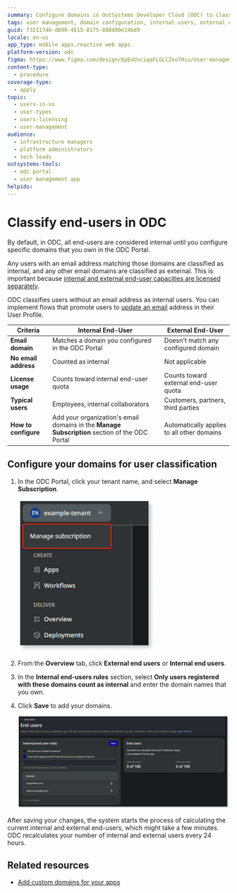 ```yaml
---
summary: Configure domains in OutSystems Developer Cloud (ODC) to classify internal and external users, making sure proper licensing of user capacities.
tags: user management, domain configuration, internal users, external users
guid: f3211746-db90-4515-8175-888d00e14bd9
locale: en-us
app_type: mobile apps,reactive web apps
platform-version: odc
figma: https://www.figma.com/design/KpEoUxciqaFLGLlZxo7Hiu/User-management?node-id=3539-11
content-type:
  - procedure
coverage-type:
  - apply
topic:
  - users-in-os
  - user-types
  - users-licensing
  - user-management
audience:
  - infrastructure managers
  - platform administrators
  - tech leads
outsystems-tools:
  - odc portal
  - user management app
helpids: 
---
```


# Classify end-users in ODC

By default, in ODC, all end-users are considered internal until you configure specific domains that you own in the ODC Portal.

Any users with an email address matching those domains are classified as internal, and any other email domains are classified as external. This is important because [internal and external end-user capacities are licensed separately](https://www.outsystems.com/tk/redirect?g=907b0fd3-bc46-4391-aae2-673296d795d9).

ODC classifies users without an email address as internal users. You can implement flows that promote users to [update an email](../reference/system-actions/user.md#startupdateemail) address in their User Profile.

| Criteria         | Internal End-User                                             | External End-User                                              |
|----------------------|-------------------------------------------------------------------|---------------------------------------------------------------------|
| **Email domain**     | Matches a domain you configured in the ODC Portal                | Doesn't match any configured domain                                |
| **No email address** | Counted as internal                                              | Not applicable                                                      |
| **License usage**    | Counts toward internal end-user quota                            | Counts toward external end-user quota                              |
| **Typical users**    | Employees, internal collaborators                                | Customers, partners, third parties                                        |
| **How to configure** | Add your organization's email domains in the **Manage Subscription** section of the ODC Portal | Automatically applies to all other domains                          |

## Configure your domains for user classification

1. In the ODC Portal, click your tenant name, and select **Manage Subscription**.

    ![ODC Portal showing the Manage Subscription option under the tenant name.](images/manage-subscription-pl.png "Manage Subscription Console")

1. From the **Overview** tab, click **External end users** or **Internal end users**.

1. In the **Internal end-users rules** section, select **Only users registered with these domains count as internal** and enter the domain names that you own.

1. Click **Save** to add your domains.

    ![ODC Portal displaying the Internal End-User Rules section with domains listed and the Save button.](images/user-count-odc-pl.png "Internal End-User Rules Configuration")

After saving your changes, the system starts the process of calculating the current internal and external end-users, which might take a few minutes. ODC recalculates your number of internal and external users every 24 hours.

## Related resources

* [Add custom domains for your apps](../manage-platform-app-lifecycle/custom-domains.md)
